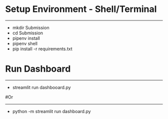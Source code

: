 # Setup Environment - Shell/Terminal
---
- mkdir Submission
- cd Submission
- pipenv install
- pipenv shell
- pip install -r requirements.txt

# Run Dashboard
---
- streamlit run dashbooard.py

#Or

---
- python -m streamlit run dashboard.py
